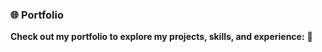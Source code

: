 ### 🌐 Portfolio

**Check out my portfolio to explore my projects, skills, and experience:**
🔗 <a href="https://my-portfilio-rose.vercel.app/" target="_blank"></a>
